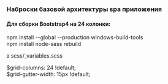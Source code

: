 ### Наброски базовой архитектуры spa приложения  

#### Для сборки Bootstrap4 на 24 колонки:
npm install --global --production windows-build-tools  
npm install node-sass rebuild  

в scss/_variables.scss

$grid-columns:                24 !default;  
$grid-gutter-width:           15px !default;  

